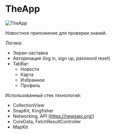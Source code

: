 # TheApp

![TheApp](https://user-images.githubusercontent.com/60647627/220181205-904530f9-b60c-4045-aaf8-1e4969f8a327.jpg)

Новостное приложение для проверки знаний.

Логика:
- Экран-заставка
- Авторизация (log in, sign up, password reset)
- TabBar:
    - Новости
    - Карта
    - Избранное
    - Профиль
    
Использованный стек технологий:
- CollectionView
- SnapKit, Kingfisher
- Networking, API (https://newsapi.org/)
- CoreData, FetchResultController
- MapKit
